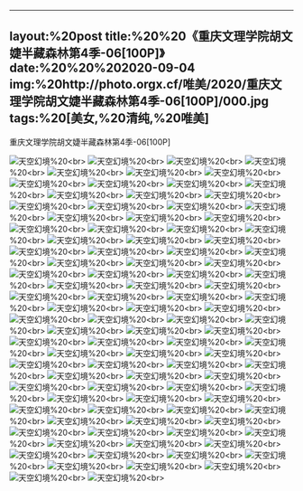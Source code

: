 ﻿---
layout:%20post
title:%20%20《重庆文理学院胡文婕半藏森林第4季-06[100P]》
date:%20%20%202020-09-04
img:%20http://photo.orgx.cf/唯美/2020/重庆文理学院胡文婕半藏森林第4季-06[100P]/000.jpg
tags:%20[美女,%20清纯,%20唯美]
---

重庆文理学院胡文婕半藏森林第4季-06[100P]



![天空幻境](http://photo.orgx.cf/唯美/2020/重庆文理学院胡文婕半藏森林第4季-06[100P]/001.jpg%20''天空幻境'')%20<br>
![天空幻境](http://photo.orgx.cf/唯美/2020/重庆文理学院胡文婕半藏森林第4季-06[100P]/002.jpg%20''天空幻境'')%20<br>
![天空幻境](http://photo.orgx.cf/唯美/2020/重庆文理学院胡文婕半藏森林第4季-06[100P]/003.jpg%20''天空幻境'')%20<br>
![天空幻境](http://photo.orgx.cf/唯美/2020/重庆文理学院胡文婕半藏森林第4季-06[100P]/004.jpg%20''天空幻境'')%20<br>
![天空幻境](http://photo.orgx.cf/唯美/2020/重庆文理学院胡文婕半藏森林第4季-06[100P]/005.jpg%20''天空幻境'')%20<br>
![天空幻境](http://photo.orgx.cf/唯美/2020/重庆文理学院胡文婕半藏森林第4季-06[100P]/006.jpg%20''天空幻境'')%20<br>
![天空幻境](http://photo.orgx.cf/唯美/2020/重庆文理学院胡文婕半藏森林第4季-06[100P]/007.jpg%20''天空幻境'')%20<br>
![天空幻境](http://photo.orgx.cf/唯美/2020/重庆文理学院胡文婕半藏森林第4季-06[100P]/008.jpg%20''天空幻境'')%20<br>
![天空幻境](http://photo.orgx.cf/唯美/2020/重庆文理学院胡文婕半藏森林第4季-06[100P]/009.jpg%20''天空幻境'')%20<br>
![天空幻境](http://photo.orgx.cf/唯美/2020/重庆文理学院胡文婕半藏森林第4季-06[100P]/010.jpg%20''天空幻境'')%20<br>
![天空幻境](http://photo.orgx.cf/唯美/2020/重庆文理学院胡文婕半藏森林第4季-06[100P]/011.jpg%20''天空幻境'')%20<br>
![天空幻境](http://photo.orgx.cf/唯美/2020/重庆文理学院胡文婕半藏森林第4季-06[100P]/012.jpg%20''天空幻境'')%20<br>
![天空幻境](http://photo.orgx.cf/唯美/2020/重庆文理学院胡文婕半藏森林第4季-06[100P]/013.jpg%20''天空幻境'')%20<br>
![天空幻境](http://photo.orgx.cf/唯美/2020/重庆文理学院胡文婕半藏森林第4季-06[100P]/014.jpg%20''天空幻境'')%20<br>
![天空幻境](http://photo.orgx.cf/唯美/2020/重庆文理学院胡文婕半藏森林第4季-06[100P]/015.jpg%20''天空幻境'')%20<br>
![天空幻境](http://photo.orgx.cf/唯美/2020/重庆文理学院胡文婕半藏森林第4季-06[100P]/016.jpg%20''天空幻境'')%20<br>
![天空幻境](http://photo.orgx.cf/唯美/2020/重庆文理学院胡文婕半藏森林第4季-06[100P]/017.jpg%20''天空幻境'')%20<br>
![天空幻境](http://photo.orgx.cf/唯美/2020/重庆文理学院胡文婕半藏森林第4季-06[100P]/018.jpg%20''天空幻境'')%20<br>
![天空幻境](http://photo.orgx.cf/唯美/2020/重庆文理学院胡文婕半藏森林第4季-06[100P]/019.jpg%20''天空幻境'')%20<br>
![天空幻境](http://photo.orgx.cf/唯美/2020/重庆文理学院胡文婕半藏森林第4季-06[100P]/020.jpg%20''天空幻境'')%20<br>
![天空幻境](http://photo.orgx.cf/唯美/2020/重庆文理学院胡文婕半藏森林第4季-06[100P]/021.jpg%20''天空幻境'')%20<br>
![天空幻境](http://photo.orgx.cf/唯美/2020/重庆文理学院胡文婕半藏森林第4季-06[100P]/022.jpg%20''天空幻境'')%20<br>
![天空幻境](http://photo.orgx.cf/唯美/2020/重庆文理学院胡文婕半藏森林第4季-06[100P]/023.jpg%20''天空幻境'')%20<br>
![天空幻境](http://photo.orgx.cf/唯美/2020/重庆文理学院胡文婕半藏森林第4季-06[100P]/024.jpg%20''天空幻境'')%20<br>
![天空幻境](http://photo.orgx.cf/唯美/2020/重庆文理学院胡文婕半藏森林第4季-06[100P]/025.jpg%20''天空幻境'')%20<br>
![天空幻境](http://photo.orgx.cf/唯美/2020/重庆文理学院胡文婕半藏森林第4季-06[100P]/026.jpg%20''天空幻境'')%20<br>
![天空幻境](http://photo.orgx.cf/唯美/2020/重庆文理学院胡文婕半藏森林第4季-06[100P]/027.jpg%20''天空幻境'')%20<br>
![天空幻境](http://photo.orgx.cf/唯美/2020/重庆文理学院胡文婕半藏森林第4季-06[100P]/028.jpg%20''天空幻境'')%20<br>
![天空幻境](http://photo.orgx.cf/唯美/2020/重庆文理学院胡文婕半藏森林第4季-06[100P]/029.jpg%20''天空幻境'')%20<br>
![天空幻境](http://photo.orgx.cf/唯美/2020/重庆文理学院胡文婕半藏森林第4季-06[100P]/030.jpg%20''天空幻境'')%20<br>
![天空幻境](http://photo.orgx.cf/唯美/2020/重庆文理学院胡文婕半藏森林第4季-06[100P]/031.jpg%20''天空幻境'')%20<br>
![天空幻境](http://photo.orgx.cf/唯美/2020/重庆文理学院胡文婕半藏森林第4季-06[100P]/032.jpg%20''天空幻境'')%20<br>
![天空幻境](http://photo.orgx.cf/唯美/2020/重庆文理学院胡文婕半藏森林第4季-06[100P]/033.jpg%20''天空幻境'')%20<br>
![天空幻境](http://photo.orgx.cf/唯美/2020/重庆文理学院胡文婕半藏森林第4季-06[100P]/034.jpg%20''天空幻境'')%20<br>
![天空幻境](http://photo.orgx.cf/唯美/2020/重庆文理学院胡文婕半藏森林第4季-06[100P]/035.jpg%20''天空幻境'')%20<br>
![天空幻境](http://photo.orgx.cf/唯美/2020/重庆文理学院胡文婕半藏森林第4季-06[100P]/036.jpg%20''天空幻境'')%20<br>
![天空幻境](http://photo.orgx.cf/唯美/2020/重庆文理学院胡文婕半藏森林第4季-06[100P]/037.jpg%20''天空幻境'')%20<br>
![天空幻境](http://photo.orgx.cf/唯美/2020/重庆文理学院胡文婕半藏森林第4季-06[100P]/038.jpg%20''天空幻境'')%20<br>
![天空幻境](http://photo.orgx.cf/唯美/2020/重庆文理学院胡文婕半藏森林第4季-06[100P]/039.jpg%20''天空幻境'')%20<br>
![天空幻境](http://photo.orgx.cf/唯美/2020/重庆文理学院胡文婕半藏森林第4季-06[100P]/040.jpg%20''天空幻境'')%20<br>
![天空幻境](http://photo.orgx.cf/唯美/2020/重庆文理学院胡文婕半藏森林第4季-06[100P]/041.jpg%20''天空幻境'')%20<br>
![天空幻境](http://photo.orgx.cf/唯美/2020/重庆文理学院胡文婕半藏森林第4季-06[100P]/042.jpg%20''天空幻境'')%20<br>
![天空幻境](http://photo.orgx.cf/唯美/2020/重庆文理学院胡文婕半藏森林第4季-06[100P]/043.jpg%20''天空幻境'')%20<br>
![天空幻境](http://photo.orgx.cf/唯美/2020/重庆文理学院胡文婕半藏森林第4季-06[100P]/044.jpg%20''天空幻境'')%20<br>
![天空幻境](http://photo.orgx.cf/唯美/2020/重庆文理学院胡文婕半藏森林第4季-06[100P]/045.jpg%20''天空幻境'')%20<br>
![天空幻境](http://photo.orgx.cf/唯美/2020/重庆文理学院胡文婕半藏森林第4季-06[100P]/046.jpg%20''天空幻境'')%20<br>
![天空幻境](http://photo.orgx.cf/唯美/2020/重庆文理学院胡文婕半藏森林第4季-06[100P]/047.jpg%20''天空幻境'')%20<br>
![天空幻境](http://photo.orgx.cf/唯美/2020/重庆文理学院胡文婕半藏森林第4季-06[100P]/048.jpg%20''天空幻境'')%20<br>
![天空幻境](http://photo.orgx.cf/唯美/2020/重庆文理学院胡文婕半藏森林第4季-06[100P]/049.jpg%20''天空幻境'')%20<br>
![天空幻境](http://photo.orgx.cf/唯美/2020/重庆文理学院胡文婕半藏森林第4季-06[100P]/050.jpg%20''天空幻境'')%20<br>
![天空幻境](http://photo.orgx.cf/唯美/2020/重庆文理学院胡文婕半藏森林第4季-06[100P]/051.jpg%20''天空幻境'')%20<br>
![天空幻境](http://photo.orgx.cf/唯美/2020/重庆文理学院胡文婕半藏森林第4季-06[100P]/052.jpg%20''天空幻境'')%20<br>
![天空幻境](http://photo.orgx.cf/唯美/2020/重庆文理学院胡文婕半藏森林第4季-06[100P]/053.jpg%20''天空幻境'')%20<br>
![天空幻境](http://photo.orgx.cf/唯美/2020/重庆文理学院胡文婕半藏森林第4季-06[100P]/054.jpg%20''天空幻境'')%20<br>
![天空幻境](http://photo.orgx.cf/唯美/2020/重庆文理学院胡文婕半藏森林第4季-06[100P]/055.jpg%20''天空幻境'')%20<br>
![天空幻境](http://photo.orgx.cf/唯美/2020/重庆文理学院胡文婕半藏森林第4季-06[100P]/056.jpg%20''天空幻境'')%20<br>
![天空幻境](http://photo.orgx.cf/唯美/2020/重庆文理学院胡文婕半藏森林第4季-06[100P]/057.jpg%20''天空幻境'')%20<br>
![天空幻境](http://photo.orgx.cf/唯美/2020/重庆文理学院胡文婕半藏森林第4季-06[100P]/058.jpg%20''天空幻境'')%20<br>
![天空幻境](http://photo.orgx.cf/唯美/2020/重庆文理学院胡文婕半藏森林第4季-06[100P]/059.jpg%20''天空幻境'')%20<br>
![天空幻境](http://photo.orgx.cf/唯美/2020/重庆文理学院胡文婕半藏森林第4季-06[100P]/060.jpg%20''天空幻境'')%20<br>
![天空幻境](http://photo.orgx.cf/唯美/2020/重庆文理学院胡文婕半藏森林第4季-06[100P]/061.jpg%20''天空幻境'')%20<br>
![天空幻境](http://photo.orgx.cf/唯美/2020/重庆文理学院胡文婕半藏森林第4季-06[100P]/062.jpg%20''天空幻境'')%20<br>
![天空幻境](http://photo.orgx.cf/唯美/2020/重庆文理学院胡文婕半藏森林第4季-06[100P]/063.jpg%20''天空幻境'')%20<br>
![天空幻境](http://photo.orgx.cf/唯美/2020/重庆文理学院胡文婕半藏森林第4季-06[100P]/064.jpg%20''天空幻境'')%20<br>
![天空幻境](http://photo.orgx.cf/唯美/2020/重庆文理学院胡文婕半藏森林第4季-06[100P]/065.jpg%20''天空幻境'')%20<br>
![天空幻境](http://photo.orgx.cf/唯美/2020/重庆文理学院胡文婕半藏森林第4季-06[100P]/066.jpg%20''天空幻境'')%20<br>
![天空幻境](http://photo.orgx.cf/唯美/2020/重庆文理学院胡文婕半藏森林第4季-06[100P]/067.jpg%20''天空幻境'')%20<br>
![天空幻境](http://photo.orgx.cf/唯美/2020/重庆文理学院胡文婕半藏森林第4季-06[100P]/068.jpg%20''天空幻境'')%20<br>
![天空幻境](http://photo.orgx.cf/唯美/2020/重庆文理学院胡文婕半藏森林第4季-06[100P]/069.jpg%20''天空幻境'')%20<br>
![天空幻境](http://photo.orgx.cf/唯美/2020/重庆文理学院胡文婕半藏森林第4季-06[100P]/070.jpg%20''天空幻境'')%20<br>
![天空幻境](http://photo.orgx.cf/唯美/2020/重庆文理学院胡文婕半藏森林第4季-06[100P]/071.jpg%20''天空幻境'')%20<br>
![天空幻境](http://photo.orgx.cf/唯美/2020/重庆文理学院胡文婕半藏森林第4季-06[100P]/072.jpg%20''天空幻境'')%20<br>
![天空幻境](http://photo.orgx.cf/唯美/2020/重庆文理学院胡文婕半藏森林第4季-06[100P]/073.jpg%20''天空幻境'')%20<br>
![天空幻境](http://photo.orgx.cf/唯美/2020/重庆文理学院胡文婕半藏森林第4季-06[100P]/074.jpg%20''天空幻境'')%20<br>
![天空幻境](http://photo.orgx.cf/唯美/2020/重庆文理学院胡文婕半藏森林第4季-06[100P]/075.jpg%20''天空幻境'')%20<br>
![天空幻境](http://photo.orgx.cf/唯美/2020/重庆文理学院胡文婕半藏森林第4季-06[100P]/076.jpg%20''天空幻境'')%20<br>
![天空幻境](http://photo.orgx.cf/唯美/2020/重庆文理学院胡文婕半藏森林第4季-06[100P]/077.jpg%20''天空幻境'')%20<br>
![天空幻境](http://photo.orgx.cf/唯美/2020/重庆文理学院胡文婕半藏森林第4季-06[100P]/078.jpg%20''天空幻境'')%20<br>
![天空幻境](http://photo.orgx.cf/唯美/2020/重庆文理学院胡文婕半藏森林第4季-06[100P]/079.jpg%20''天空幻境'')%20<br>
![天空幻境](http://photo.orgx.cf/唯美/2020/重庆文理学院胡文婕半藏森林第4季-06[100P]/080.jpg%20''天空幻境'')%20<br>
![天空幻境](http://photo.orgx.cf/唯美/2020/重庆文理学院胡文婕半藏森林第4季-06[100P]/081.jpg%20''天空幻境'')%20<br>
![天空幻境](http://photo.orgx.cf/唯美/2020/重庆文理学院胡文婕半藏森林第4季-06[100P]/082.jpg%20''天空幻境'')%20<br>
![天空幻境](http://photo.orgx.cf/唯美/2020/重庆文理学院胡文婕半藏森林第4季-06[100P]/083.jpg%20''天空幻境'')%20<br>
![天空幻境](http://photo.orgx.cf/唯美/2020/重庆文理学院胡文婕半藏森林第4季-06[100P]/084.jpg%20''天空幻境'')%20<br>
![天空幻境](http://photo.orgx.cf/唯美/2020/重庆文理学院胡文婕半藏森林第4季-06[100P]/085.jpg%20''天空幻境'')%20<br>
![天空幻境](http://photo.orgx.cf/唯美/2020/重庆文理学院胡文婕半藏森林第4季-06[100P]/086.jpg%20''天空幻境'')%20<br>
![天空幻境](http://photo.orgx.cf/唯美/2020/重庆文理学院胡文婕半藏森林第4季-06[100P]/087.jpg%20''天空幻境'')%20<br>
![天空幻境](http://photo.orgx.cf/唯美/2020/重庆文理学院胡文婕半藏森林第4季-06[100P]/088.jpg%20''天空幻境'')%20<br>
![天空幻境](http://photo.orgx.cf/唯美/2020/重庆文理学院胡文婕半藏森林第4季-06[100P]/089.jpg%20''天空幻境'')%20<br>
![天空幻境](http://photo.orgx.cf/唯美/2020/重庆文理学院胡文婕半藏森林第4季-06[100P]/090.jpg%20''天空幻境'')%20<br>
![天空幻境](http://photo.orgx.cf/唯美/2020/重庆文理学院胡文婕半藏森林第4季-06[100P]/091.jpg%20''天空幻境'')%20<br>
![天空幻境](http://photo.orgx.cf/唯美/2020/重庆文理学院胡文婕半藏森林第4季-06[100P]/092.jpg%20''天空幻境'')%20<br>
![天空幻境](http://photo.orgx.cf/唯美/2020/重庆文理学院胡文婕半藏森林第4季-06[100P]/093.jpg%20''天空幻境'')%20<br>
![天空幻境](http://photo.orgx.cf/唯美/2020/重庆文理学院胡文婕半藏森林第4季-06[100P]/094.jpg%20''天空幻境'')%20<br>
![天空幻境](http://photo.orgx.cf/唯美/2020/重庆文理学院胡文婕半藏森林第4季-06[100P]/095.jpg%20''天空幻境'')%20<br>
![天空幻境](http://photo.orgx.cf/唯美/2020/重庆文理学院胡文婕半藏森林第4季-06[100P]/096.jpg%20''天空幻境'')%20<br>
![天空幻境](http://photo.orgx.cf/唯美/2020/重庆文理学院胡文婕半藏森林第4季-06[100P]/097.jpg%20''天空幻境'')%20<br>
![天空幻境](http://photo.orgx.cf/唯美/2020/重庆文理学院胡文婕半藏森林第4季-06[100P]/098.jpg%20''天空幻境'')%20<br>
![天空幻境](http://photo.orgx.cf/唯美/2020/重庆文理学院胡文婕半藏森林第4季-06[100P]/099.jpg%20''天空幻境'')%20<br>
![天空幻境](http://photo.orgx.cf/唯美/2020/重庆文理学院胡文婕半藏森林第4季-06[100P]/100.jpg%20''天空幻境'')%20<br>